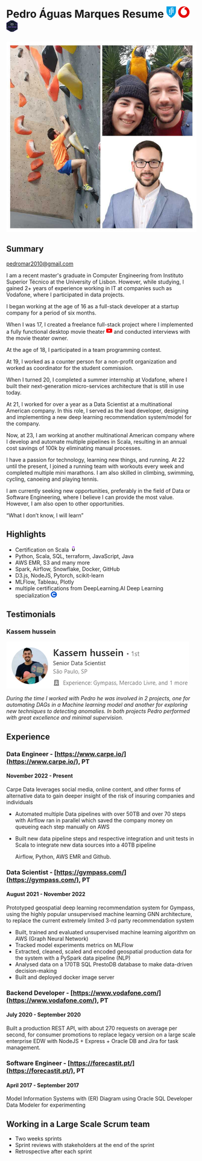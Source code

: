 # Pedro Águas Marques Resume ![ist](imgs/ist.png) ![vodafone](imgs/vodafone.png) ![aws ug](imgs/aws_ug.png)
![collage](imgs/join_pedro.jpeg)
## Summary

[pedromar2010@gmail.com](mailto:pedromar2010@gmail.com)

I am a recent master's graduate in Computer Engineering from Instituto Superior Técnico at the University of Lisbon. However, while studying, I gained 2+ years of experience working in IT at companies such as Vodafone, where I participated in data projects.

I began working at the age of 16 as a full-stack developer at a startup company for a period of six months.

When I was 17, I created a freelance full-stack project where I implemented a fully functional desktop movie theater [![yt](imgs/youtube.png)](https://www.youtube.com/watch?v=9v0_ginYi9g) and conducted interviews with the movie theater owner.

At the age of 18, I participated in a team programming contest.

At 19, I worked as a counter person for a non-profit organization and worked as coordinator for the student commission.

When I turned 20, I completed a summer internship at Vodafone, where I built their next-generation micro-services architecture that is still in use today.

At 21, I worked for over a year as a Data Scientist at a multinational American company. In this role, I served as the lead developer, designing and implementing a new deep learning recommendation system/model for the company.

Now, at 23, I am working at another multinational American company where I develop and automate multiple pipelines in Scala, resulting in an annual cost savings of 100k by eliminating manual processes.

I have a passion for technology, learning new things, and running. At 22 until the present, I joined a running team with workouts every week and completed multiple mini marathons. I am also skilled in climbing, swimming, cycling, canoeing and playing tennis.

I am currently seeking new opportunities, preferably in the field of Data or Software Engineering, where I believe I can provide the most value. However, I am also open to other opportunities.

“What I don’t know, I will learn”

## Highlights
- Certification on Scala [![udemy](imgs/udemy.png)](https://www.udemy.com/certificate/UC-8cc582fc-eebb-4273-be2a-b3c09259d1a4/)
- Python, Scala, SQL, terraform, JavaScript, Java
- AWS EMR, S3 and many more
- Spark, Airflow, Snowflake, Docker, GitHub
- D3.js, NodeJS, Pytorch, scikit-learn
- MLFlow, Tableau, Plotly
- multiple certifications from DeepLearning.AI Deep Learning specialization [![coursera](imgs/coursera.png)](https://www.coursera.org/account/accomplishments/certificate/43APRWUXPZPD)

## Testimonials

### Kassem hussein
![Senior Data Scientist](imgs/kassem.png "Senior Data Scientist")

_During the time I worked with Pedro he was involved in 2 projects, one for automating DAGs in a Machine learning model and another for exploring new techniques to detecting anomalies. In both projects Pedro performed with great excellence and minimal supervision._

## Experience

### Data Engineer - [https://www.carpe.io/](https://www.carpe.io/), PT
#### November 2022 - Present
Carpe Data leverages social media, online content, and other forms of alternative data to gain deeper insight of the risk of insuring companies and individuals
- Automated multiple Data pipelines with over 50TB and over 70 steps with Airflow ran in parallel which saved the company money on queueing each step manually on AWS
- Built new data pipeline steps and respective integration and unit tests in Scala to integrate new data sources into a 40TB pipeline

    Airflow, Python, AWS EMR and Github.

### Data Scientist - [https://gympass.com/](https://gympass.com/), PT
#### August 2021 - November 2022
Prototyped geospatial deep learning recommendation system for Gympass, using the highly popular unsupervised machine learning GNN architecture, to replace the current extremely limited 3-rd party recommendation system
- Built, trained and evaluated unsupervised machine learning algorithm on AWS (Graph Neural Network)
- Tracked model experiments metrics on MLFlow
- Extracted, cleaned, scaled and encoded geospatial production data for the system with a PySpark data pipeline (NLP)
- Analysed data on a 170TB SQL PrestoDB database to make data-driven decision-making
- Built and deployed docker image server

### Backend Developer - [https://www.vodafone.com/](https://www.vodafone.com/), PT
#### July 2020 - September 2020
Built a production REST API, with about 270 requests on average per second, for consumer promotions to replace legacy version on a large scale enterprise EDW with NodeJS + Express + Oracle DB and Jira for task management.

### Software Engineer - [https://forecastit.pt/](https://forecastit.pt/), PT
#### April 2017 - September 2017
Model Information Systems with (ER) Diagram using Oracle SQL Developer Data Modeler for experimenting

## Working in a Large Scale Scrum team
- Two weeks sprints
- Sprint reviews with stakeholders at the end of the sprint
- Retrospective after each sprint